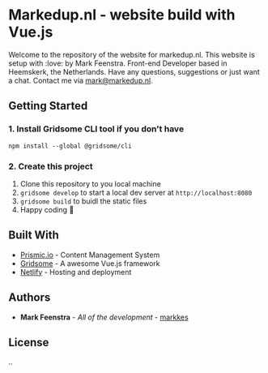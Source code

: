 # Markedup.nl - website build with Vue.js

Welcome to the repository of the website for markedup.nl. This website is setup with :love: by Mark Feenstra. Front-end Developer based in Heemskerk, the Netherlands. Have any questions, suggestions or just want a chat. Contact me via mark@markedup.nl.

## Getting Started

### 1. Install Gridsome CLI tool if you don't have

`npm install --global @gridsome/cli`

### 2. Create this project

1. Clone this repository to you local machine
2. `gridsome develop` to start a local dev server at `http://localhost:8080`
3. `gridsome build` to buidl the static files
4. Happy coding :tada:

## Built With

* [Prismic.io](http://prismic.io/) - Content Management System
* [Gridsome](https://gridsome.org/) - A awesome Vue.js framework
* [Netlify](https://netlify.com) - Hosting and deployment

## Authors

* **Mark Feenstra** - *All of the development* - [markkes](https://github.com/markkes)

## License

..